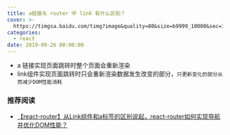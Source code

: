 ```yaml
---
title: a链接与 router 中 link 有什么区别？
cover: >-
  https://timgsa.baidu.com/timg?image&quality=80&size=b9999_10000&sec=1570615514153&di=6f99e51380c6212468e4565b6321a633&imgtype=0&src=http%3A%2F%2Fpic4.zhimg.com%2Fv2-38bdac71902e51febd1ab576a32c0616_1200x500.jpg
categories:
  - react
date: 2019-09-26 00:00:00
---
```


- a 链接实现页面跳转时整个页面会重新渲染
- link组件实现页面跳转时只会重新渲染数据发生改变的部分，`只更新变化的部分从而减少DOM性能消耗`

### 推荐阅读
- [【react-router】从Link组件和a标签的区别说起，react-router如何实现导航并优化DOM性能？](https://blog.csdn.net/sinat_17775997/article/details/66967854)

